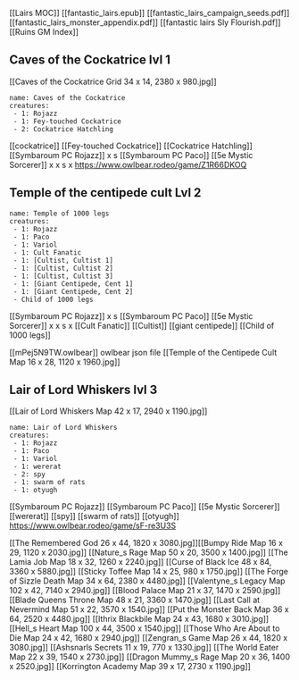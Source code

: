 [[Lairs MOC]]
[[fantastic_lairs.epub]]
[[fantastic_lairs_campaign_seeds.pdf]]
[[fantastic_lairs_monster_appendix.pdf]]
[[fantastic lairs Sly Flourish.pdf]]
[[Ruins GM Index]]

## Caves of the Cockatrice lvl 1
[[Caves of the Cockatrice Grid 34 x 14, 2380 x 980.jpg]]
```encounter
name: Caves of the Cockatrice
creatures:
 - 1: Rojazz
 - 1: Fey-touched Cockatrice
 - 2: Cockatrice Hatchling
```
[[cockatrice]]
[[Fey-touched Cockatrice]]
[[Cockatrice Hatchling]]
[[Symbaroum PC Rojazz]] x s
[[Symbaroum PC Paco]]
[[5e Mystic Sorcerer]] x x s x
https://www.owlbear.rodeo/game/Z1R66DKOQ

## Temple of the centipede cult Lvl 2
```encounter
name: Temple of 1000 legs
creatures:
 - 1: Rojazz
 - 1: Paco
 - 1: Variol
 - 1: Cult Fanatic
 - 1: [Cultist, Cultist 1]
 - 1: [Cultist, Cultist 2]
 - 1: [Cultist, Cultist 3]
 - 1: [Giant Centipede, Cent 1]
 - 1: [Giant Centipede, Cent 2]
 - Child of 1000 legs
```
[[Symbaroum PC Rojazz]] x s
[[Symbaroum PC Paco]]
[[5e Mystic Sorcerer]] x x s x
[[Cult Fanatic]]
[[Cultist]]
[[giant centipede]]
[[Child of 1000 legs]]


[[mPej5N9TW.owlbear]] owlbear json file
[[Temple of the Centipede Cult Map 16 x 28, 1120 x 1960.jpg]]

## Lair of Lord Whiskers lvl 3
[[Lair of Lord Whiskers Map 42 x 17, 2940 x 1190.jpg]]
```encounter
name: Lair of Lord Whiskers
creatures:
 - 1: Rojazz
 - 1: Paco
 - 1: Variol
 - 1: wererat
 - 2: spy
 - 1: swarm of rats
 - 1: otyugh
```
[[Symbaroum PC Rojazz]]
[[Symbaroum PC Paco]]
[[5e Mystic Sorcerer]]
[[wererat]]
[[spy]]
[[swarm of rats]]
[[otyugh]]
https://www.owlbear.rodeo/game/sF-re3U3S


[[The Remembered God 26 x 44, 1820 x 3080.jpg]][[Bumpy Ride Map 16 x 29, 1120 x 2030.jpg]]
[[Nature_s Rage Map 50 x 20, 3500 x 1400.jpg]]
[[The Lamia Job Map 18 x 32, 1260 x 2240.jpg]]
[[Curse of Black Ice 48 x 84, 3360 x 5880.jpg]]
[[Sticky Toffee Map 14 x 25, 980 x 1750.jpg]]
[[The Forge of Sizzle Death Map 34 x 64, 2380 x 4480.jpg]]
[[Valentyne_s Legacy Map 102 x 42, 7140 x 2940.jpg]]
[[Blood Palace Map 21 x 37, 1470 x 2590.jpg]]
[[Blade Queens Throne Map 48 x 21, 3360 x 1470.jpg]]
[[Last Call at Nevermind Map 51 x 22, 3570 x 1540.jpg]]
[[Put the Monster Back Map 36 x 64, 2520 x 4480.jpg]]
[[Ithrix Blackbile Map 24 x 43, 1680 x 3010.jpg]]
[[Hell_s Heart Map 100 x 44, 3500 x 1540.jpg]]
[[Those Who Are About to Die Map 24 x 42, 1680 x 2940.jpg]]
[[Zengran_s Game Map 26 x 44, 1820 x 3080.jpg]]
[[Ashsnarls Secrets 11 x 19, 770 x 1330.jpg]]
[[The World Eater Map 22 x 39, 1540 x 2730.jpg]]
[[Dragon Mummy_s Rage Map 20 x 36, 1400 x 2520.jpg]]
[[Korrington Academy Map 39 x 17, 2730 x 1190.jpg]]